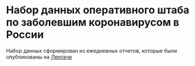# Набор данных оперативного штаба по заболевшим коронавирусом в России
Набор данных сформирован из ежедневных отчетов, которые были опубликованы на [Лентаче](http://lentach.media)

